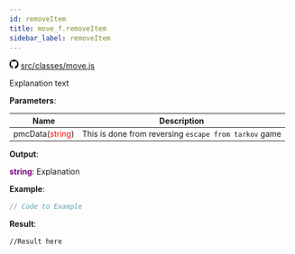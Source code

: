 ```yaml
---
id: removeItem
title: move_f.removeItem
sidebar_label: removeItem
---
```

![](/img/github.png) [src/classes/move.js](https://github.com/TrustedSourceLeaks/LeakedServer/blob/master/src/classes/move.js#L171)

Explanation text

**Parameters**:

Name  |   Description 
----------- |   -----------
pmcData(<font color="red">string</font>)  |   This is done from reversing `escape from tarkov` game


**Output**:

**<font color="purple">string</font>**: Explanation


**Example**:
```js
// Code to Example
```

**Result**:
```
//Result here
```
